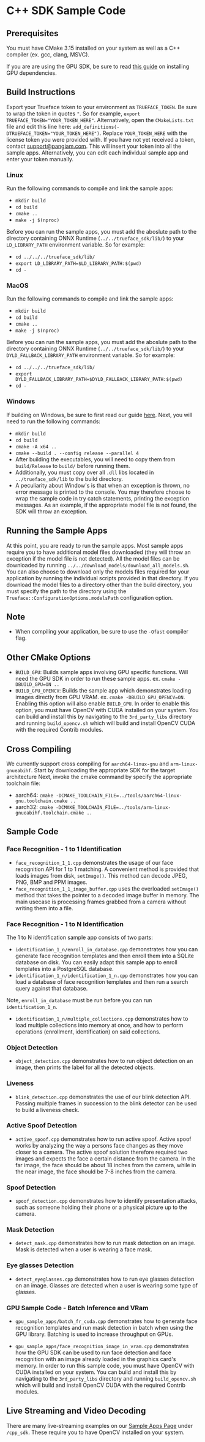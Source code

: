 # C++ SDK Sample Code

## Prerequisites
You must have CMake 3.15 installed on your system as well as a C++ compiler (ex. gcc, clang, MSVC).

If you are are using the GPU SDK, be sure to read [this guide](https://reference.trueface.ai/cpp/dev/latest/index.html#gpu-sdk-dependencies) on installing GPU dependencies. 


## Build Instructions
Export your Trueface token to your environment as `TRUEFACE_TOKEN`. 
Be sure to wrap the token in quotes `"`. 
So for example, `export TRUEFACE_TOKEN="YOUR_TOKEN_HERE"`. 
Alternatively, open the `CMakeLists.txt` file and edit this line here: `add_definitions(-DTRUEFACE_TOKEN="YOUR_TOKEN_HERE")`.
Replace `YOUR_TOKEN_HERE` with the license token you were provided with. If you have not yet received a token, contact support@pangiam.com. 
This will insert your token into all the sample apps. Alternatively, you can edit each individual sample app and enter your token manually. 

### Linux
Run the following commands to compile and link the sample apps:
- `mkdir build`
- `cd build`
- `cmake ..`
- `make -j $(nproc)`

Before you can run the sample apps, you must add the aboslute path to the directory containing ONNX Runtime (`../../trueface_sdk/lib/`) to your `LD_LIBRARY_PATH` environment variable. So for example:
- `cd ../../../trueface_sdk/lib/`
- `export LD_LIBRARY_PATH=$LD_LIBRARY_PATH:$(pwd)`
- `cd -`

### MacOS
Run the following commands to compile and link the sample apps:
- `mkdir build`
- `cd build`
- `cmake ..`
- `make -j $(nproc)`

Before you can run the sample apps, you must add the aboslute path to the directory containing ONNX Runtime (`../../trueface_sdk/lib/`) to your `DYLD_FALLBACK_LIBRARY_PATH` environment variable. So for example:
- `cd ../../../trueface_sdk/lib/`
- `export DYLD_FALLBACK_LIBRARY_PATH=$DYLD_FALLBACK_LIBRARY_PATH:$(pwd)`
- `cd -`

### Windows
If building on Windows, be sure to first read our guide [here](https://reference.trueface.ai/cpp/dev/latest/index.html#windows-sdk). Next, you will need to run the following commands:
- `mkdir build`
- `cd build`
- `cmake -A x64 ..`
- `cmake --build . --config release --parallel 4`
- After building the executables, you will need to copy them from `build/Release` to `build/` before running them.
- Additionally, you must copy over all `.dll` libs located in `../trueface_sdk/lib` to the build directory. 
- A peculiarity about Window's is that when an exception is thrown, no error message is printed to the console. You may therefore choose to wrap the sample code in try catch statements, printing the exception messages. As an example, if the appropriate model file is not found, the SDK will throw an exception.

## Running the Sample Apps
At this point, you are ready to run the sample apps. 
Most sample apps require you to have additional model files downloaded (they will throw an exception if the model file is not detected).
All the model files can be downloaded by running `../../download_models/download_all_models.sh`. You can also choose to download only the models files required for your application by running the individual scripts provided in that directory. If you download the model files to a directory other than the build directory, you must specify the path to the directory using the `Trueface::ConfigurationOptions.modelsPath` configuration option. 

## Note
- When compiling your application, be sure to use the `-Ofast` compiler flag. 

## Other CMake Options
- `BUILD_GPU`: Builds sample apps involving GPU specific functions. Will need the GPU SDK in order to run these sample apps. ex. `cmake -DBUILD_GPU=ON ..`
- `BUILD_GPU_OPENCV`: Builds the sample app which demonstrates loading images directly from GPU VRAM. ex. `cmake -DBUILD_GPU_OPENCV=ON`. 
  Enabling this option will also enable `BUILD_GPU`. 
  In order to enable this option, you must have OpenCV with CUDA installed on your system. 
  You can build and install this by navigating to the `3rd_party_libs` directory and running `build_opencv.sh` which will build and install OpenCV CUDA with the required Contrib modules.

## Cross Compiling
We currently support cross compiling for `aarch64-linux-gnu` and `arm-linux-gnueabihf`. Start by downloading the appropriate SDK for the target architecture
Next, invoke the cmake command by specify the appropriate toolchain file:
- aarch64: `cmake -DCMAKE_TOOLCHAIN_FILE=../tools/aarch64-linux-gnu.toolchain.cmake ..`
- aarch32: `cmake -DCMAKE_TOOLCHAIN_FILE=../tools/arm-linux-gnueabihf.toolchain.cmake ..`

## Sample Code
### Face Recognition - 1 to 1 Identification
- `face_recognition_1_1.cpp` demonstrates the usage of our face recognition API for 1 to 1 matching. A convenient method is provided that loads images from disk, `setImage()`. This method can decode JPEG, PNG, BMP and PPM images.
- `face_recognition_1_1_image_buffer.cpp` uses the overloaded `setImage()` method that takes the pointer to a decoded image buffer in memory. 
The main usecase is processing frames grabbed from a camera without writing them into a file. 

### Face Recognition - 1 to N Identification

The 1 to N identification sample app consists of two parts: 
- `identification_1_n/enroll_in_database.cpp` demonstrates how you can generate face recognition templates and then enroll them into a SQLite database on disk.
   You can easily adapt this sample app to enroll templates into a PostgreSQL database.
- `identification_1_n/identification_1_n.cpp` demonstrates how you can load a database of face recognition templates and then run a search query against that database.
  
Note, `enroll_in_database` must be run before you can run `identification_1_n`.

- `identification_1_n/multiple_collections.cpp` demonstrates how to load multiple collections into memory at once, and how to perform operations (enrollment, identification) on said collections. 

### Object Detection 
- `object_detection.cpp` demonstrates how to run object detection on an image, then prints the label for all the detected objects.

### Liveness
- `blink_detection.cpp` demonstrates the use of our blink detection API. 
Passing multiple frames in succession to the blink detector can be used to build a liveness check. 

### Active Spoof Detection
- `active_spoof.cpp` demonstrates how to run active spoof. 
  Active spoof works by analyzing the way a persons face changes as they move closer to a camera. 
  The active spoof solution therefore required two images and expects the face a certain distance from the camera. 
  In the far image, the face should be about 18 inches from the camera, while in the near image, the face should be 7-8 inches from the camera.

### Spoof Detection
- `spoof_detection.cpp` demonstrates how to identify presentation attacks, such as someone holding their phone or a physical picture up to the camera. 

### Mask Detection
- `detect_mask.cpp` demonstrates how to run mask detection on an image. Mask is detected when a user is wearing a face mask.

### Eye glasses Detection
- `detect_eyeglasses.cpp` demonstrates how to run eye glasses detection on an image. Glasses are detected when a user is wearing some type of glasses.

### GPU Sample Code - Batch Inference and VRam
- `gpu_sample_apps/batch_fr_cuda.cpp` demonstrates how to generate face recognition templates and run mask detection in batch when using the GPU library.
Batching is used to increase throughput on GPUs. 

- `gpu_sample_apps/face_recognition_image_in_vram.cpp` demonstrates how the GPU SDK can be used to run face detection and face recognition with an image already loaded in the graphics card's memory.
  In order to run this sample code, you must have OpenCV with CUDA installed on your system.
  You can build and install this by navigating to the `3rd_party_libs` directory and running `build_opencv.sh` which will build and install OpenCV CUDA with the required Contrib modules.


## Live Streaming and Video Decoding
There are many live-streaming examples on our [Sample Apps Page](https://github.com/getchui/sample-apps) under `/cpp_sdk`.
These require you to have OpenCV installed on your system. 
